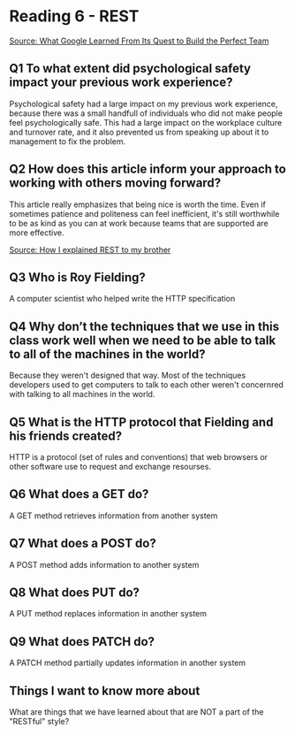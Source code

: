 # Reading  6 - REST

[Source: What Google Learned From Its Quest to Build the Perfect Team](https://www.nytimes.com/2016/02/28/magazine/what-google-learned-from-its-quest-to-build-the-perfect-team.html)

## Q1 To what extent did psychological safety impact your previous work experience?

Psychological safety had a large impact on my previous work experience, because there was a small handfull of individuals who did not make people feel psychologically safe. This had a large impact on the workplace culture and turnover rate, and it also prevented us from speaking up about it to management to fix the problem.

## Q2 How does this article inform your approach to working with others moving forward?

This article really emphasizes that being nice is worth the time. Even if sometimes patience and politeness can feel inefficient, it's still worthwhile to be as kind as you can at work because teams that are supported are more effective.

[Source: How I explained REST to my brother](https://gist.github.com/brookr/5977550)

## Q3 Who is Roy Fielding?

A computer scientist who helped write the HTTP specification

## Q4 Why don’t the techniques that we use in this class work well when we need to be able to talk to all of the machines in the world?

Because they weren't designed that way. Most of the techniques developers used to get computers to talk to each other weren't concernred with talking to all machines in the world.

## Q5 What is the HTTP protocol that Fielding and his friends created?

HTTP is a protocol (set of rules and conventions) that web browsers or other software use to request and exchange resourses.

## Q6 What does a GET do?

A GET method retrieves information from another system

## Q7 What does a POST do?

A POST method adds information to another system

## Q8 What does PUT do?

A PUT method replaces information in another system

## Q9 What does PATCH do?

A PATCH method partially updates information in another system

## Things I want to know more about

What are things that we have learned about that are NOT a part of the "RESTful" style?